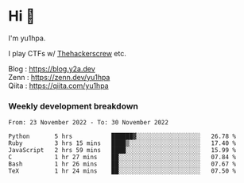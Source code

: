 # Hi 👋

I'm yu1hpa.

I play CTFs w/ [Thehackerscrew](https://www.thehackerscrew.team/) etc.

Blog : https://blog.y2a.dev  
Zenn : https://zenn.dev/yu1hpa  
Qiita : https://qiita.com/yu1hpa  

### Weekly development breakdown

<!--START_SECTION:waka-->

```text
From: 23 November 2022 - To: 30 November 2022

Python       5 hrs           ██████▓░░░░░░░░░░░░░░░░░░   26.78 %
Ruby         3 hrs 15 mins   ████▒░░░░░░░░░░░░░░░░░░░░   17.40 %
JavaScript   2 hrs 59 mins   ████░░░░░░░░░░░░░░░░░░░░░   15.99 %
C            1 hr 27 mins    ██░░░░░░░░░░░░░░░░░░░░░░░   07.84 %
Bash         1 hr 26 mins    ██░░░░░░░░░░░░░░░░░░░░░░░   07.67 %
TeX          1 hr 24 mins    ██░░░░░░░░░░░░░░░░░░░░░░░   07.50 %
```

<!--END_SECTION:waka-->

